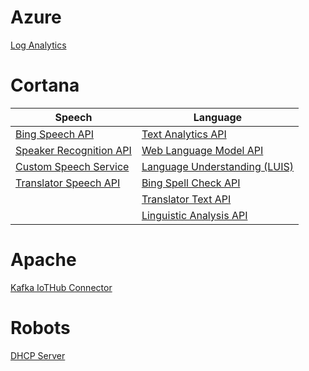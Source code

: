 # Azure
[Log Analytics](https://microshak.github.io/MicroNotes/Notes.html?path=Azure/LogAnalytics) 

# Cortana

| Speech        | Language  |         
| ------------- | -------------| 
| [Bing Speech API](https://microshak.github.io/MicroNotes/Notes.html?path=Azure/LogAnalytics) | [Text Analytics API](https://microshak.github.io/MicroNotes/Notes.html?path=Azure/LogAnalytics) | 
| [Speaker Recognition API](https://microshak.github.io/MicroNotes/Notes.html?path=Azure/LogAnalytics) | [Web Language Model API](https://microshak.github.io/MicroNotes/Notes.html?path=Azure/LogAnalytics) | 
| [Custom Speech Service](https://microshak.github.io/MicroNotes/Notes.html?path=Azure/LogAnalytics) | [Language Understanding (LUIS)](https://microshak.github.io/MicroNotes/Notes.html?path=Azure/LogAnalytics) | 
| [Translator Speech API](https://microshak.github.io/MicroNotes/Notes.html?path=Azure/LogAnalytics) | [Bing Spell Check API](https://microshak.github.io/MicroNotes/Notes.html?path=Azure/LogAnalytics) | 
|  | [Translator Text API](https://microshak.github.io/MicroNotes/Notes.html?path=Azure/LogAnalytics) | 
|  | [Linguistic Analysis API](https://microshak.github.io/MicroNotes/Notes.html?path=Azure/LogAnalytics) | 


# Apache
[Kafka IoTHub Connector](https://microshak.github.io/MicroNotes/Notes.html?path=Apache/IoTHubKafka) 

# Robots
[DHCP Server](https://microshak.github.io/MicroNotes/Notes.html?path=Robot/DHCP) 
